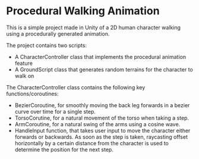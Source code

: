 # Procedural Walking Animation
This is a simple project made in Unity of a 2D human character walking using a procedurally generated animation.

The project contains two scripts:
- A CharacterController class that implements the procedural animation feature
- A GroundScript class that generates random terrains for the character to walk on

The CharacterController class contains the following key functions/coroutines:
- BezierCoroutine, for smoothly moving the back leg forwards in a bezier curve over time for a single step.
- TorsoCorutine, for a natural movement of the torso when taking a step.
- ArmCoroutine, for a natural swing of the arms using a cosine wave.
- HandleInput function, that takes user input to move the character either forwards or backwards. As soon as the step is taken, raycasting offset horizontally by a certain distance from the character is used to determine the position for the next step.
